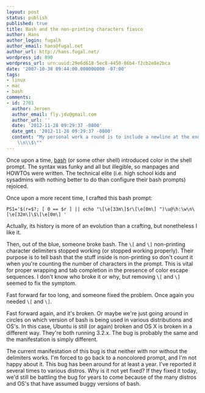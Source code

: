 ```yaml
---
layout: post
status: publish
published: true
title: Bash and the non-printing characters fiasco
author: Hans
author_login: fugalh
author_email: hans@fugal.net
author_url: http://hans.fugal.net/
wordpress_id: 890
wordpress_url: urn:uuid:29e6d618-5ec8-4450-86b4-f2cb2e8e2bca
date: '2007-10-30 09:44:00.000000000 -07:00'
tags:
- linux
- mac
- bash
comments:
- id: 2701
  author: Jeroen
  author_email: fly.jdv@gmail.com
  author_url: ''
  date: '2012-11-28 09:29:37 -0800'
  date_gmt: '2012-11-28 09:29:37 -0800'
  content: "My personal work a round is to include a newline at the end of my prompt.\r\n\r\nPS1=\"
    \\n\\$\""
---
```

<p>Once upon a time, <a href="http://www.gnu.org/software/bash/">bash</a> (or some other shell) introduced color in the shell prompt. The syntax was funky and all but illegible, so manpages and HOWTOs were written. The technical elite (i.e. high school kids and sysadmins with nothing better to do than configure their bash prompts) rejoiced.</p>

<p>Once upon a more recent time, I crafted this bash prompt:</p>

<pre><code>PS1='$(r=$?; [ 0 == $r ] || echo "\[\e[33m\]$r\[\e[0m\] ")\u@\h:\w\n\[\e[32m\]\$\[\e[0m\] '
</code></pre>

<p>Actually, its history is more of an evolution than a crafting, but nonetheless
I like it. </p>

<p>Then, out of the blue, someone broke bash. The <code>\[</code> and <code>\]</code> non-printing character delimiters stopped working (or stopped working properly). Their purpose is to tell bash that the stuff inside is non-printing so don't count it when you're counting the number of characters in the prompt. This is vital for proper wrapping and tab completion in the presence of color escape sequences. I don't know who broke it or why, but removing <code>\[</code> and <code>\]</code> seemed to fix the symptom. </p>

<p>Fast forward far too long, and someone fixed the problem. Once again you needed <code>\[</code> and <code>\]</code>.</p>

<p>Fast forward again, and it's broken. Or maybe we're just going around in circles on which version of bash is being used in various distributions and OS's. In this case, Ubuntu is still (or again) broken and OS X is broken in a different way. They're both running 3.2.x. The bug is probably the same and the manifestation is simply different.</p>

<p>The current manifestation of this bug is that neither with nor without the delimiters works. I'm forced to go back to a noncolored prompt, and I'm not happy about it. This bug has been around for at least a year. I've reported it several times to various distros. Why is it not yet fixed? If they fixed it today, we'd still be battling the bug for years to come because of the many distros and OS's that have assumed buggy versions of bash.</p>
